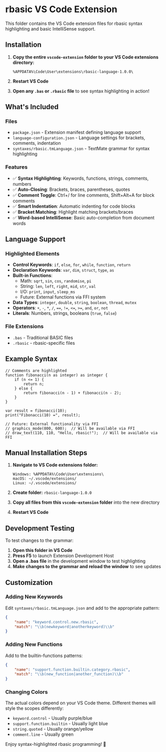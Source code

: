 # rbasic VS Code Extension

This folder contains the VS Code extension files for rbasic syntax highlighting and basic IntelliSense support.

## Installation

1. **Copy the entire `vscode-extension` folder to your VS Code extensions directory:**
   ```
   %APPDATA%\Code\User\extensions\rbasic-language-1.0.0\
   ```

2. **Restart VS Code**

3. **Open any `.bas` or `.rbasic` file** to see syntax highlighting in action!

## What's Included

### Files
- `package.json` - Extension manifest defining language support
- `language-configuration.json` - Language settings for brackets, comments, indentation
- `syntaxes/rbasic.tmLanguage.json` - TextMate grammar for syntax highlighting

### Features
- ✅ **Syntax Highlighting**: Keywords, functions, strings, comments, numbers
- ✅ **Auto-Closing**: Brackets, braces, parentheses, quotes
- ✅ **Comment Toggle**: Ctrl+/ for line comments, Shift+Alt+A for block comments
- ✅ **Smart Indentation**: Automatic indenting for code blocks
- ✅ **Bracket Matching**: Highlight matching brackets/braces
- ✅ **Word-based IntelliSense**: Basic auto-completion from document words

## Language Support

### Highlighted Elements
- **Control Keywords**: `if`, `else`, `for`, `while`, `function`, `return`
- **Declaration Keywords**: `var`, `dim`, `struct`, `type`, `as`
- **Built-in Functions**: 
  - Math: `sqrt`, `sin`, `cos`, `randomise`, `pi`
  - String: `len`, `left`, `right`, `mid`, `str`, `val`
  - I/O: `print`, `input`, `sleep_ms`
  - Future: External functions via FFI system
- **Data Types**: `integer`, `double`, `string`, `boolean`, `thread`, `mutex`
- **Operators**: `+`, `-`, `*`, `/`, `==`, `!=`, `<=`, `>=`, `and`, `or`, `not`
- **Literals**: Numbers, strings, booleans (`true`, `false`)

### File Extensions
- `.bas` - Traditional BASIC files
- `.rbasic` - rbasic-specific files

## Example Syntax

```rbasic
// Comments are highlighted
function fibonacci(n as integer) as integer {
    if (n <= 1) {
        return n;
    } else {
        return fibonacci(n - 1) + fibonacci(n - 2);
    }
}

var result = fibonacci(10);
print("Fibonacci(10) =", result);

// Future: External functionality via FFI
// graphics_mode(800, 600);  // Will be available via FFI
// draw_text(110, 110, "Hello, rbasic!");  // Will be available via FFI
```

## Manual Installation Steps

1. **Navigate to VS Code extensions folder:**
   ```
   Windows: %APPDATA%\Code\User\extensions\
   macOS: ~/.vscode/extensions/
   Linux: ~/.vscode/extensions/
   ```

2. **Create folder:** `rbasic-language-1.0.0`

3. **Copy all files from this `vscode-extension` folder** into the new directory

4. **Restart VS Code**

## Development Testing

To test changes to the grammar:

1. **Open this folder in VS Code**
2. **Press F5** to launch Extension Development Host
3. **Open a .bas file** in the development window to test highlighting
4. **Make changes to the grammar and reload the window** to see updates

## Customization

### Adding New Keywords
Edit `syntaxes/rbasic.tmLanguage.json` and add to the appropriate pattern:

```json
{
    "name": "keyword.control.new.rbasic",
    "match": "\\b(newkeyword|anotherkeyword)\\b"
}
```

### Adding New Functions
Add to the builtin-functions patterns:

```json
{
    "name": "support.function.builtin.category.rbasic",
    "match": "\\b(new_function|another_function)\\b"
}
```

### Changing Colors
The actual colors depend on your VS Code theme. Different themes will style the scopes differently:
- `keyword.control` - Usually purple/blue
- `support.function.builtin` - Usually light blue
- `string.quoted` - Usually orange/yellow
- `comment.line` - Usually green

Enjoy syntax-highlighted rbasic programming! 🎨